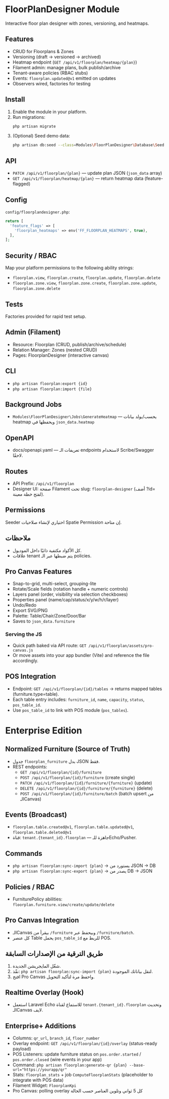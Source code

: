 # FloorPlanDesigner Module

Interactive floor plan designer with zones, versioning, and heatmaps.

## Features
- CRUD for Floorplans & Zones
- Versioning (draft → versioned → archived)
- Heatmap endpoint (`GET /api/v1/floorplan/heatmap/{plan}`)
- Filament admin: manage plans, bulk publish/archive
- Tenant-aware policies (RBAC stubs)
- Events: `floorplan.updated@v1` emitted on updates
- Observers wired, factories for testing

## Install
1. Enable the module in your platform.
2. Run migrations:
   ```bash
   php artisan migrate
   ```
3. (Optional) Seed demo data:
   ```bash
   php artisan db:seed --class=Modules\FloorPlanDesigner\Database\Seeders\FloorPlanDesignerSeeder
   ```

## API
- `PATCH /api/v1/floorplan/{plan}` — update plan JSON (`json_data` array)
- `GET /api/v1/floorplan/heatmap/{plan}` — return heatmap data (feature-flagged)

## Config
`config/floorplandesigner.php`:
```php
return [
  'feature_flags' => [
    'floorplan_heatmaps' => env('FF_FLOORPLAN_HEATMAPS', true),
  ],
];
```

## Security / RBAC
Map your platform permissions to the following ability strings:
- `floorplan.view`, `floorplan.create`, `floorplan.update`, `floorplan.delete`
- `floorplan.zone.view`, `floorplan.zone.create`, `floorplan.zone.update`, `floorplan.zone.delete`

## Tests
Factories provided for rapid test setup.


## Admin (Filament)
- Resource: Floorplan (CRUD, publish/archive/schedule)
- Relation Manager: Zones (nested CRUD)
- Pages: FloorplanDesigner (interactive canvas)

## CLI
- `php artisan floorplan:export {id}`
- `php artisan floorplan:import {file}`

## Background Jobs
- `Modules\FloorPlanDesigner\Jobs\GenerateHeatmap` — يحسب/يولد بيانات heatmap ويحفظها في `json_data.heatmap`

## OpenAPI
- docs/openapi.yaml — تعريفات الـ endpoints لاستخدام Scribe/Swagger لاحقًا.

## Routes
- API Prefix: `/api/v1/floorplan`
- Designer UI: صفحة Filament تحت slug: `floorplan-designer` (أضف ?id=<plan-id> لفتح خطة معينة).

## Permissions
Seeder اختياري لإنشاء صلاحيات Spatie Permission إن متاحة.

## ملاحظات
- كل الأكواد مكتفية ذاتيًا داخل الموديول.
- علاقات tenant يتم ضبطها عبر الـ policies.


## Pro Canvas Features
- Snap-to-grid, multi-select, grouping-lite
- Rotate/Scale fields (rotation handle + numeric controls)
- Layers panel (order, visibility via selection checkboxes)
- Properties panel (name/cap/status/x/y/w/h/r/layer)
- Undo/Redo
- Export SVG/PNG
- Palette: Table/Chair/Zone/Door/Bar
- Saves to `json_data.furniture`

### Serving the JS
- Quick path baked via API route: `GET /api/v1/floorplan/assets/pro-canvas.js`
- Or move assets into your app bundler (Vite) and reference the file accordingly.


## POS Integration
- Endpoint: `GET /api/v1/floorplan/{id}/tables` → returns mapped tables (furniture.type=table).
- Each table entry includes: `furniture_id`, `name`, `capacity`, `status`, `pos_table_id`.
- Use `pos_table_id` to link with POS module (`pos_tables`).


# Enterprise Edition

## Normalized Furniture (Source of Truth)
- جدول `floorplan_furniture` بدل JSON فقط.
- REST endpoints: 
  - `GET /api/v1/floorplan/{id}/furniture`
  - `POST /api/v1/floorplan/{id}/furniture` (create single)
  - `PATCH /api/v1/floorplan/{id}/furniture/{furniture}` (update)
  - `DELETE /api/v1/floorplan/{id}/furniture/{furniture}` (delete)
  - `POST /api/v1/floorplan/{id}/furniture/batch` (batch upsert من الـCanvas)

## Events (Broadcast)
- `floorplan.table.created@v1`, `floorplan.table.updated@v1`, `floorplan.table.deleted@v1`
- قناة: `tenant.{tenant_id}.floorplan` — جاهزة للـEcho/Pusher.

## Commands
- `php artisan floorplan:sync-import {plan}` → يستورد من JSON → DB
- `php artisan floorplan:sync-export {plan}` → يصدر من DB → JSON

## Policies / RBAC
- FurniturePolicy abilities: `floorplan.furniture.view/create/update/delete`

## Pro Canvas Integration
- الـCanvas بيقرأ من `/furniture` وبيحفظ عبر `/furniture/batch`.
- كل عنصر Table يحمل `pos_table_id` للربط مع POS.

## طريق الترقية من الإصدارات السابقة
1) شغّل المايجريشن الجديدة.
2) نفّذ: `php artisan floorplan:sync-import {plan}` لنقل بياناتك الموجودة.
3) افتح Pro Canvas واحفظ مرة لتأكيد التحويل.

## Realtime Overlay (Hook)
- استعمل Laravel Echo للاستماع لقناة `tenant.{tenant_id}.floorplan` وتحديث الـCanvas لايف.


## Enterprise+ Additions
- Columns: `qr_url`, `branch_id`, `floor_number`
- Overlay endpoint: `GET /api/v1/floorplan/{id}/overlay` (status-ready payload)
- POS Listeners: update furniture status on `pos.order.started` / `pos.order.closed` (wire events in your app)
- Command: `php artisan floorplan:generate-qr {plan} --base-url="https://yourapp/qr"`
- Stats: `floorplan_stats` + job `ComputeFloorplanStats` (placeholder to integrate with POS data)
- Filament Widget: `FloorplanKpi`
- Pro Canvas: polling overlay كل 5 ثواني وتلوين العناصر حسب الحالة
